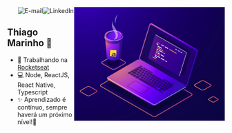 
<img align="right" src="https://raw.githubusercontent.com/tgmarinho/tgmarinho/main/keep_code.png?token=AAC43J356Z6HSRPJTEAEZIK7QTOWO" width="350"/>

<a href="https://www.linkedin.com/in/tgmarinho">
<img align="right" alt="LinkedIn" src="https://img.shields.io/badge/-Thiago%2Marinho-blue"/>
</a>

<a href="mailto:tgmarinho@gmail.com">
<img align="right" alt="E-mail" src="https://img.shields.io/badge/-Fale%20Comigo-red"/>
</a>

<br/>

## Thiago Marinho 👋 

- 🚀 Trabalhando na [Rocketseat](https://rocketseat.com.br/)
- 💻 Node, ReactJS, React Native, Typescript
- ✨ Aprendizado é contínuo, sempre haverá um próximo nível!🚀

